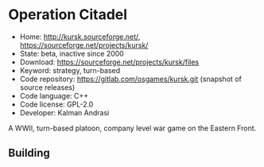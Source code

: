 # Operation Citadel

- Home: http://kursk.sourceforge.net/, https://sourceforge.net/projects/kursk/
- State: beta, inactive since 2000
- Download: https://sourceforge.net/projects/kursk/files
- Keyword: strategy, turn-based
- Code repository: https://gitlab.com/osgames/kursk.git (snapshot of source releases)
- Code language: C++
- Code license: GPL-2.0
- Developer: Kalman Andrasi

A WWII, turn-based platoon, company level war game on the Eastern Front.

## Building
